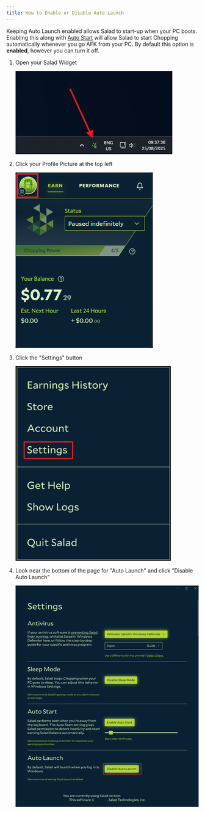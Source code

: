```yaml
---
title: How to Enable or Disable Auto Launch
---
```


Keeping Auto Launch enabled allows Salad to start-up when your PC boots. Enabling this along with
[Auto Start](/docs/Guides/Using-the-Salad-App/How-to-Enable-Auto-Start) will allow Salad to start Chopping automatically
whenever you go AFK from your PC. By default this option is **enabled**, however you can turn it off.

1. Open your Salad Widget

   ![](./content/images/Guides/Using-the-Salad-App/How-to-Enable-or-Disable-Auto-Launch-1.png)

2. Click your Profile Picture at the top left

   ![](./content/images/Guides/Using-the-Salad-App/How-to-Enable-or-Disable-Auto-Launch-2.png)

3. Click the "Settings" button

   ![](./content/images/Guides/Using-the-Salad-App/How-to-Enable-or-Disable-Auto-Launch-3.png)

4. Look near the bottom of the page for "Auto Launch" and click "Disable Auto Launch"

   ![](./content/images/Guides/Using-the-Salad-App/How-to-Enable-or-Disable-Auto-Launch-4.png)
